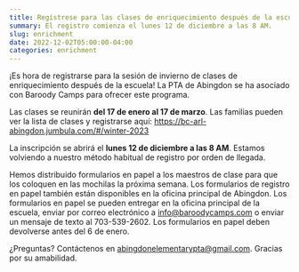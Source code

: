 ```yaml
---
title: Regístrese para las clases de enriquecimiento después de la escuela de invierno
summary: El registro comienza el lunes 12 de diciembre a las 8 AM.
slug: enrichment
date: 2022-12-02T05:00:00-04:00
categories: enrichment
---
```


¡Es hora de registrarse para la sesión de invierno de clases de enriquecimiento después de la escuela! La PTA de Abingdon se ha asociado con Baroody Camps para ofrecer este programa.

Las clases se reunirán **del 17 de enero al 17 de marzo**. Las familias pueden ver la lista de clases y registrarse aquí: https://bc-arl-abingdon.jumbula.com/#/winter-2023

La inscripción se abrirá el **lunes 12 de diciembre a las 8 AM**. Estamos volviendo a nuestro método habitual de registro por orden de llegada.

Hemos distribuido formularios en papel a los maestros de clase para que los coloquen en las mochilas la próxima semana. Los formularios de registro en papel también están disponibles en la oficina principal de Abingdon. Los formularios en papel se pueden entregar en la oficina principal de la escuela, enviar por correo electrónico a info@baroodycamps.com o enviar un mensaje de texto al 703-539-2602. Los formularios en papel deben devolverse antes del 6 de enero.

¿Preguntas? Contáctenos en abingdonelementarypta@gmail.com. Gracias por su amabilidad.